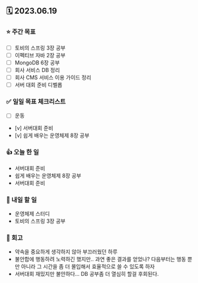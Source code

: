 ## 🗓 2023.06.19
### ⭐️ 주간 목표
- [ ] 토비의 스프링 3장 공부
- [ ] 이펙티브 자바 2장 공부
- [ ] MongoDB 6장 공부
- [ ] 회사 서비스 DB 정리
- [ ] 회사 CMS 서비스 이용 가이드 정리
- [ ] 서버 대회 준비 디벨롭

### ✅ 일일 목표 체크리스트
- [ ] 운동
- [v] 서버대회 준비
- [v] 쉽게 배우는 운영체제 8장 공부

### 👍 오늘 한 일
- 서버대회 준비
- 쉽게 배우는 운영체제 8장 공부
- 서버대회 준비

### 🌈 내일 할 일
- 운영체제 스터디
- 토비의 스프링 3장 공부

### 🤔 회고
- 약속을 중요하게 생각하지 않아 부끄러웠던 하루
- 불안합에 행동하려 노력하긴 했지만.. 과연 좋은 결과를 얻었나? 다음부터는 행동 뿐만 아니라 그 시간을 좀 더 몰입해서 효율적으로 쓸 수 있도록 하자
- 서버대회 재밌지만 불안하다... DB 공부좀 더 열심히 할걸 후회된다.

